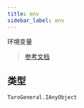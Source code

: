 ```yaml
---
title: env
sidebar_label: env
---
```


环境变量

> [参考文档](https://developers.weixin.qq.com/miniprogram/dev/api/base/wx.env.html)

## 类型

```tsx
TaroGeneral.IAnyObject
```
